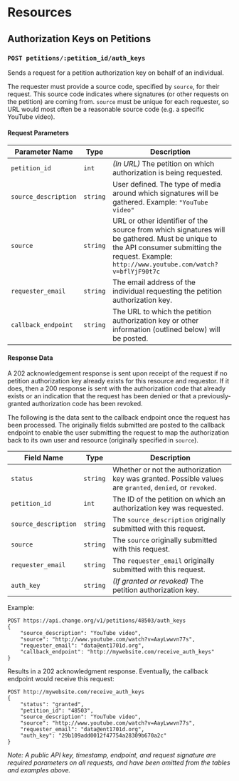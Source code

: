 # Resources

## Authorization Keys on Petitions

### `POST petitions/:petition_id/auth_keys`

Sends a request for a petition authorization key on behalf of an individual.

The requester must provide a source code, specified by `source`, for their 
request. This source code indicates where signatures (or other requests on the 
petition) are coming from. `source` must be unique for each requester, so URL 
would most often be a reasonable source code (e.g. a specific YouTube video).

#### Request Parameters
<table>
    <thead>
        <th>Parameter Name</th>
        <th>Type</th>
        <th>Description</th>
    </thead>
    <tbody>
        <tr>
            <td><code>petition_id</code></td>
            <td><code>int</code></td>
            <td>
                <em>(In URL)</em> The petition on which authorization is being
                requested.
            </td>
        </tr>
        <tr>
            <td><code>source_description</code></td>
            <td><code>string</code></td>
            <td>
                User defined. The type of media around which signatures will be 
                gathered. Example: <code>"YouTube video"</code>
            </td>
        </tr>
        <tr>
            <td><code>source</code></td>
            <td><code>string</code></td>
            <td>
                URL or other identifier of the source from which signatures will
                be gathered. Must be unique to the API consumer submitting the 
                request. Example: 
                <code>http://www.youtube.com/watch?v=bflYjF90t7c</code>
            </td>
        </tr>
        <tr>
            <td><code>requester_email</code></td>
            <td><code>string</code></td>
            <td>
                The email address of the individual requesting the petition 
                authorization key.
            </td>
        </tr>
        <tr>
            <td><code>callback_endpoint</code></td>
            <td><code>string</code></td>
            <td>
                The URL to which the petition authorization key or other 
                information (outlined below) will be posted.
            </td>
        </tr>
    </tbody>
</table>

#### Response Data

A 202 acknowledgement response is sent upon receipt of the request if no
petition authorization key already exists for this resource and requestor. If it
does, then a 200 response is sent with the authorization code that already
exists or an indication that the request has been denied or that a
previously-granted authorization code has been revoked.

The following is the data sent to the callback endpoint once the request has
been processed. The originally fields submitted are posted to the callback
endpoint to enable the user submitting the request to map the authorization back
to its own user and resource (originally specified in `source`).

<table>
    <thead>
        <th>Field Name</th>
        <th>Type</th>
        <th>Description</th>
    </thead>
    <tbody>
        <tr>
            <td><code>status</code></td>
            <td><code>string</code></td>
            <td>
                Whether or not the authorization key was granted. Possible
                values are <code>granted</code>, <code>denied</code>, or
                <code>revoked</code>.
            </td>
        </tr>
        <tr>
            <td><code>petition_id</code></td>
            <td><code>int</code></td>
            <td>
                The ID of the petition on which an authorization key was
                requested.
            </td>
        </tr>
        <tr>
            <td><code>source_description</code></td>
            <td><code>string</code></td>
            <td>
                The <code>source_description</code> originally submitted with
                this request.
            </td>
        </tr>
        <tr>
            <td><code>source</code></td>
            <td><code>string</code></td>
            <td>
                The <code>source</code> originally submitted with this request.
            </td>
        </tr>
        <tr>
            <td><code>requester_email</code></td>
            <td><code>string</code></td>
            <td>
                The <code>requester_email</code> originally submitted with this
                request.
            </td>
        </tr>
        <tr>
            <td><code>auth_key</code></td>
            <td><code>string</code></td>
            <td>
                <em>(If granted or revoked)</em> The petition authorization key.
            </td>
        </tr>
    </tbody>
</table>

Example:

    POST https://api.change.org/v1/petitions/48503/auth_keys    
    {
        "source_description": "YouTube video",
        "source": "http://www.youtube.com/watch?v=AayLwwvn77s",
        "requester_email": "data@ent1701d.org",
        "callback_endpoint": "http://mywebsite.com/receive_auth_keys"
    }

Results in a 202 acknowledgment response. Eventually, the callback endpoint
would receive this request:

    POST http://mywebsite.com/receive_auth_keys
    {
        "status": "granted",
        "petition_id": "48503",
        "source_description": "YouTube video",
        "source": "http://www.youtube.com/watch?v=AayLwwvn77s",
        "requester_email": "data@ent1701d.org",
        "auth_key": "29b109add0012f47754a28309b670a2c"
    }

_Note: A public API key, timestamp, endpoint, and request signature are
required parameters on all requests, and have been omitted from the tables
and examples above._